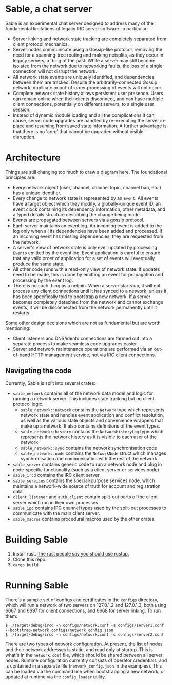 # Sable, a chat server

Sable is an experimental chat server designed to address many of the fundamental limitations of legacy
IRC server software. In particular:

 * Server linking and network state tracking are completely separated from client protocol mechanics.
 * Server nodes communicate using a Gossip-like protocol, removing the need for a spanning-tree routing
   and making netsplits, as they occur in legacy servers, a thing of the past. While a server may still
   become isolated from the network due to networking faults, the loss of a single connection will not
   disrupt the network.
 * All network state events are uniquely identified, and dependencies between them are tracked. Despite
   the arbitrarily-connected Gossip network, duplicate or out-of-order processing of events will not
   occur.
 * Complete network state history allows persistent user presence. Users can remain online when their
   clients disconnect, and can have multiple client connections, potentially on different servers, to
   a single user session.
 * Instead of dynamic module loading and all the complications it can cause, server code upgrades are
   handled by re-executing the server in-place and resuming from saved state information. A further
   advantage is that there is no 'core' that cannot be upgraded without visible disruption.

# Architecture

Things are still changing too much to draw a diagram here. The foundational principles are:

 * Every network object (user, channel, channel topic, channel ban, etc.) has a unique identifier.
 * Every change to network state is represented by an `Event`. All events have a target object which
   they modify, a globally-unique event ID, an event clock containing its dependency information, other
   metadata, and a typed details structure describing the change being made.
 * Events are propagated between servers via a gossip protocol.
 * Each server maintains an event log. An incoming event is added to the log only when all its
   dependencies have been added and processed. If an incoming event has missing dependencies, they are
   requested from the network.
 * A server's view of network state is only ever updated by processing `Event`s emitted by the event log.
   Event application is careful to ensure that any valid order of application for a set of events will
   eventually produce the same state.
 * All other code runs with a read-only view of network state. If updates need to be made, this is done
   by emitting an event for propagation and processing by the event log.
 * There is no such thing as a netjoin. When a server starts up, it will not process any client
   connections until it has synced to a network, unless it has been specifically told to bootstrap a new
   network. If a server becomes completely detached from the network and cannot exchange events, it will
   be disconnected from the network permanently until it restarts.

Some other design decisions which are not as fundamental but are worth mentioning:

 * Client listeners and DNS/identd connections are farmed out into a separate process to make seamless
   code upgrades easier.
 * Server and network maintenance operations are performed via an out-of-band HTTP management service,
   not via IRC client connections.

## Navigating the code

Currently, Sable is split into several crates:

  * `sable_network` contains all of the network data model and logic for running a network server. This
    includes state tracking but no client protocol logic.
    * `sable_network::network` contains the `Network` type which represents network state and handles
      event application and conflict resolution, as well as the various state objects and convenience wrappers
      that make up a network. It also contains definitions of the event types.
    * `sable_network::history` contains the `NetworkHistoryLog` type which represents the network history
      as it is visible to each user of the network
    * `sable_network::sync` contains the network synchronisation code
    * `sable_network::node` contains the `NetworkNode` struct which manages synchronisation and communication
      with the rest of the network
  * `sable_server` contains generic code to run a network node and plug in node-specific functionality (such
    as a client server or services node)
  * `sable_ircd` contains the IRC client server
  * `sable_services` contains the special-purpose services node, which maintains a network-wide source of
    truth for account and registration data.
  * `client_listener` and `auth_client` contain split-out parts of the client server which run in their
    own processes.
  * `sable_ipc` contains IPC channel types used by the split-out processes to communicate with the main
    client server.
  * `sable_macros` contains procedural macros used by the other crates.

# Building Sable

1. Install rust. [The rust people say you should use rustup.](https://www.rust-lang.org/tools/install)
2. Clone this repo.
3. `cargo build`

# Running Sable

There's a sample set of configs and certificates in the `configs` directory, which will run a network of
two servers on 127.0.1.2 and 127.0.1.3, both using 6667 and 6697 for client connections, and 6668 for server
linking. To run them:

```
$ ./target/debug/ircd -n configs/network.conf -s configs/server1.conf --bootstrap-network configs/network_config.json
$ ./target/debug/ircd -n configs/network.conf -s configs/server2.conf
```

There are two types of network configuration. At present, the list of nodes and their network addresses
is static, and read only at startup. This is what's in the `network.conf` file, which should be shared
between all server nodes. Runtime configuration currently consists of operator credentials, and is
contained in a separate file (`network_config.json` in the examples). This can be loaded via the command
line when bootstrapping a new network, or updated at runtime via the `config_loader` utility.
